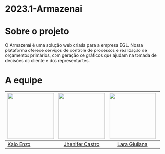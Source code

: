 # 2023.1-Armazenai

# Sobre o projeto
O Armazenaí é uma solução web criada para a empresa EGL. Nossa plataforma oferece serviços de controle de processos e realização de orçamentos primários, com geração de gráficos que ajudam na tomada de decisões do cliente e dos representantes.


# A equipe
<!-- Tabela com os nomes e fotos-->
| <a href="https://github.com/kaioenzo"><img src="https://avatars.githubusercontent.com/u/59144744?v=4" width="150"></img></a> | <a href="https://github.com/jheniferib"><img src="https://avatars.githubusercontent.com/u/123898577?v=4" width="150"></img></a> | <a href="https://github.com/laragiuliana"><img src="https://avatars.githubusercontent.com/u/118694498?v=4" width="150"></img></a> | <a href="https://github.com/Katuner"><img src="https://avatars.githubusercontent.com/u/98045972?v=4" width="150"></img></a> | <a href="https://github.com/l-pires"><img src="https://avatars.githubusercontent.com/u/62766923?v=4" width="150"></img></a> | <a href="https://github.com/matix0"><img src="https://avatars.githubusercontent.com/u/61623585?v=4" width="150"></img></a> |
|----------|:-------------:| :---------: | :---------: | :---------: | ------:|
| [Kaio Enzo](https://github.com/kaioenzo) |  [Jhenifer Castro](https://github.com/jheniferib) | [Lara Giuliana](https://github.com/laragiuliana) | [Lucas Oliveira](https://github.com/Katuner) | [Lucas Pereira](https://github.com/l-pires) | [Mateus Vinicius](https://github.com/matix0) |

